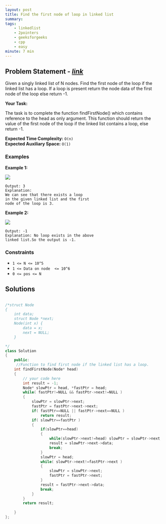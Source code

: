 ```yaml
---
layout: post
title: Find the first node of loop in linked list                       
summary:
tags:
    - linkedlist
    - 2pointers
    - geeksforgeeks
    - cpp
    - easy
minute: 7 min
---
```


## Problem Statement - [*link*](https://practice.geeksforgeeks.org/problems/44bb5287b98797782162ffe3d2201621f6343a4b/1)  

Given a singly linked list of N nodes. Find the first node of the loop if the linked list has a loop. If a loop is present return the node data of the first node of the loop else return -1.
 

**Your Task:** 

The task is to complete the function findFirstNode() which contains reference to the head as only argument. This function should return the value of the first node of the loop if the linked list contains a loop, else return -1.


**Expected Time Complexity:** `O(n)`              
**Expected Auxiliary Space:** `O(1)`


### Examples

**Example 1:**   

<img src="https://media.geeksforgeeks.org/wp-content/uploads/20211123204900/lloop-300x105.jpg">

```
Output: 3
Explanation:
We can see that there exists a loop 
in the given linked list and the first
node of the loop is 3.
```

**Example 2:**   

<img src="https://media.geeksforgeeks.org/wp-content/uploads/20211123223611/lloop2-300x87.jpg">

```
Output: -1
Explanation: No loop exists in the above
linked list.So the output is -1.
```

### Constraints

+ `1 <= N <= 10^5`
+ `1 <= Data on node  <= 10^6`
+ `0 <= pos <= N`


## Solutions

```cpp

/*struct Node
{
    int data;
    struct Node *next;
    Node(int x) {
        data = x;
        next = NULL;
    }

*/
class Solution
{
    public:
     //Function to find first node if the linked list has a loop.
    int findFirstNode(Node* head)
    {
        // your code here
        int result = -1;
        Node* slowPtr = head, *fastPtr = head;
        while( fastPtr!=NULL && fastPtr->next!=NULL )
        {
            slowPtr = slowPtr->next;
            fastPtr = fastPtr->next->next;
            if( fastPtr==NULL || fastPtr->next==NULL )
                return result;            
            if( slowPtr==fastPtr ) 
            {
                if(slowPtr==head)
                {
                    while(slowPtr->next!=head) slowPtr = slowPtr->next;
                    result = slowPtr->next->data;
                    break;
                }
                slowPtr = head;
                while( slowPtr->next!=fastPtr->next )
                {
                    slowPtr = slowPtr->next;
                    fastPtr = fastPtr->next;
                }
                result = fastPtr->next->data;
                break;
            }
        }
        return result;
        
    }
};

```

